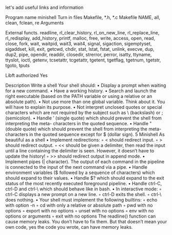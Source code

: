 let's add useful links and information

Program name
minishell
Turn in files
Makefile, *.h, *.c
Makefile
NAME, all, clean, fclean, re
Arguments

External functs.
readline, rl_clear_history, rl_on_new_line,
rl_replace_line, rl_redisplay, add_history,
printf, malloc, free, write, access, open, read,
close, fork, wait, waitpid, wait3, wait4, signal,
sigaction, sigemptyset, sigaddset, kill, exit,
getcwd, chdir, stat, lstat, fstat, unlink, execve,
dup, dup2, pipe, opendir, readdir, closedir,
strerror, perror, isatty, ttyname, ttyslot, ioctl,
getenv, tcsetattr, tcgetattr, tgetent, tgetflag,
tgetnum, tgetstr, tgoto, tputs

Libft authorized Yes

Description
Write a shell
Your shell should:
• Display a prompt when waiting for a new command.
• Have a working history.
• Search and launch the right executable (based on the PATH variable or using a relative or an absolute path).
• Not use more than one global variable. Think about it. You will have to explain its purpose.
• Not interpret unclosed quotes or special characters which are not required by the subject such as \ (backslash) or ; (semicolon).
• Handle ’ (single quote) which should prevent the shell from interpreting the meta- characters in the quoted sequence.
• Handle " (double quote) which should prevent the shell from interpreting the meta- characters in the quoted sequence except for $ (dollar sign).
5
 Minishell As beautiful as a shell
• Implement redirections:
◦ < should redirect input.
◦ > should redirect output.
◦ << should be given a delimiter, then read the input until a line containing the delimiter is seen. However, it doesn’t have to update the history!
◦ >> should redirect output in append mode.
• Implement pipes (| character). The output of each command in the pipeline is
connected to the input of the next command via a pipe.
• Handle environment variables ($ followed by a sequence of characters) which should expand to their values.
• Handle $? which should expand to the exit status of the most recently executed foreground pipeline.
• Handle ctrl-C, ctrl-D and ctrl-\ which should behave like in bash.
• In interactive mode:
◦ ctrl-C displays a new prompt on a new line. ◦ ctrl-D exits the shell.
◦ ctrl-\ does nothing.
• Your shell must implement the following builtins:
◦ echo with option -n
◦ cd with only a relative or absolute path ◦ pwd with no options
◦ export with no options
◦ unset with no options
◦ env with no options or arguments
◦ exit with no options
The readline() function can cause memory leaks. You don’t have to fix them. But that doesn’t mean your own code, yes the code you wrote, can have memory leaks.
